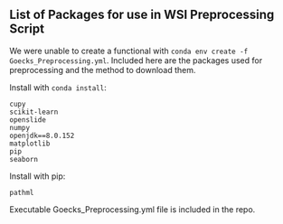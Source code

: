 ## List of Packages for use in WSI Preprocessing Script

We were unable to create a functional with `conda env create -f Goecks_Preprocessing.yml`.  Included here are the packages used for preprocessing and the method to download them.


Install with `conda install`:

```
cupy
scikit-learn
openslide
numpy
openjdk==8.0.152
matplotlib
pip
seaborn
```

Install with pip:

```
pathml
```


Executable Goecks_Preprocessing.yml file is included in the repo.  